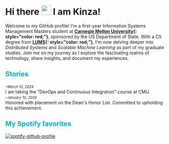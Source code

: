 <!-- ---
# Feel free to add content and custom Front Matter to this file.
# To modify the layout, see https://jekyllrb.com/docs/themes/#overriding-theme-defaults

layout: home
--- -->

# Hi there <img src="https://raw.githubusercontent.com/MartinHeinz/MartinHeinz/master/wave.gif" width="30px" style="background-color: transparent; border: none;"> I am Kinza!

Welcome to my GitHub profile! I'm a first-year Information Systems Management Masters student at **[Carnegie Mellon University](https://www.cmu.edu/){: style="color: red;"}**, sponsored by the US Department of State. With a CS degree from **[LUMS](https://www.lums.edu.pk/){: style="color: red;"}**, I'm now delving deeper into *Distributed Systems* and *Scalable Machine Learning* as part of my graduate studies. Join me on my journey as I explore the fascinating realms of technology, share insights, and document my experiences. 

## <span style="color: #00b1c9;">Stories</span>
-<span style="font-size: 0.8em; font-style: italic;">March 10, 2024</span><br>
I am taking the "DevOps and Continuous Integration" course at CMU.<br>
-<span style="font-size: 0.8em; font-style: italic;">January 10, 2024</span><br>
Honored with placement on the Dean's Honor List. Committed to upholding this achievement.<br>

## <span style="color: #00b1c9;">My Spotify favorites</span>
[![spotify-github-profile](https://spotify-github-profile.vercel.app/api/view?uid=31v33biphanpghxmlwwpweb7aidy&cover_image=true&theme=default&show_offline=false&background_color=000000&interchange=false&bar_color=fec700&bar_color_cover=false)](https://spotify-github-profile.vercel.app/api/view?uid=31v33biphanpghxmlwwpweb7aidy&redirect=true)
